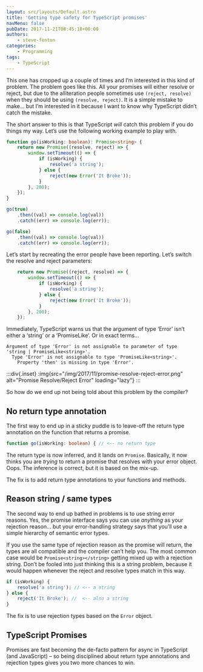 ```yaml
---
layout: src/layouts/Default.astro
title: 'Getting type safety for TypeScript promises'
navMenu: false
pubDate: 2017-11-21T08:45:18+00:00
authors:
    - steve-fenton
categories:
    - Programming
tags:
    - TypeScript
---
```


This one has cropped up a couple of times and I’m interested in this kind of problem. The problem goes like this. All your promises will either resolve or reject, but due to the alliteration people sometimes use `(reject, resolve)` when they should be using `(resolve, reject)`. It is a simple mistake to make… but I’m interested in it because I want to know why TypeScript didn’t catch the mistake.

The short answer to this is that TypeScript *will* catch this problem if you do things my way. Let’s use the following working example to play with.

```typescript
function go(isWorking: boolean): Promise<string> {
    return new Promise((resolve, reject) => {
        window.setTimeout(() => {
            if (isWorking) {
                resolve('a string');
            } else {
                reject(new Error('It Broke'));
            }
        }, 200);
    });
}

go(true)
    .then((val) => console.log(val))
    .catch((err) => console.log(err));

go(false)
    .then((val) => console.log(val))
    .catch((err) => console.log(err));
```

Let’s start by recreating the error people have been reporting. Let’s switch the resolve and reject parameters:

```typescript
    return new Promise((reject, resolve) => {
        window.setTimeout(() => {
            if (isWorking) {
                resolve('a string');
            } else {
                reject(new Error('It Broke'));
            }
        }, 200);
    });
```

Immediately, TypeScript warns us that the argument of type ‘Error’ isn’t either a ‘string’ or a ‘PromiseLike<string>‘. Or in exact terms…</string>

```
Argument of type 'Error' is not assignable to parameter of type 'string | PromiseLike<string>'.
  Type 'Error' is not assignable to type 'PromiseLike<string>'.
    Property 'then' is missing in type 'Error'.
```

:::div{.inset}
:img{src="/img/2017/11/promise-resolve-reject-error.png" alt="Promise Resolve/Reject Error" loading="lazy"}
:::

So how do we end up not being told about this problem by the compiler?

## No return type annotation

The first way to end up in a sticky puddle is to leave-off the return type annotation on the function that returns a promise.

```typescript
function go(isWorking: boolean) { // <-- no return type
```

The return type is now inferred, and it lands on `Promise`. Basically, it now thinks you are *trying* to return a promise that resolves with your error object. Oops. The inference is correct, but it is based on the mix-up.

The fix is to add return type annotations to your functions and methods.

## Reason string / same types

The second way to end up bathed in problems is to use string error reasons. Yes, the promise interface says you can use *anything* as your rejection reason… but your error-handling strategy says that you’ll use a simple hierarchy of semantic error types.

If you use the same type of rejection reason as the promise will return, the types are all compatible and the compiler can’t help you. The most common case would be `Promise<string></string>` getting mixed up with a rejection string. Don’t be fooled into just thinking this is a string problem, because it would happen whenever the reject and resolve types match in this way.

```typescript
if (isWorking) {
    resolve('a string'); // <-- a string
} else {
    reject('It Broke'); //  <-- also a string
}
```

The fix is to use rejection types based on the `Error` object.

## TypeScript Promises

Promises are fast becoming the de-facto pattern for async in TypeScript (and JavaScript) – so being disciplined about return type annotations and rejection types gives you two more chances to win.
